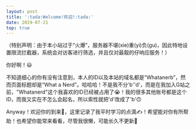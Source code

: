 ```yaml
---
layout: post
title: ':tada:Welcome!欢迎!:tada:'
date: 2019-07-21
top: true
---
```


（特别声明：由于本小站过于“火爆”，服务器不堪(xie)重(yi)负(gu)，因此特地设置限流拦截器，系统会对访客进行筛选，并且仅对最靓的仔响应服务！）

你好啊！:smiley:

不知道细心的你有没有注意到，本人的ID以及本站的域名都是“Whatanerb”，然而页面标题却是“What a Nerd”。哈哈哈！不是我不分'b''d'，而是在我加入G站之前，"Whatanerd"这个我喜欢的ID已经被占用了:sob:！我的很多其他账号都是这个ID，而我又实在不怎么会起名，所以索性就把'd'改成了'b':upside_down_face:

Anyway！欢迎你的到来:raised_hands:，这里记录了我平时学习的点滴:writing_hand:！希望能对你有所帮助！也希望你能常来看看，尽管我很懒，可能长久不更新:pig:

